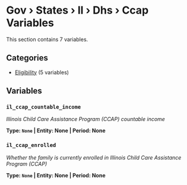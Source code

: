 # Gov › States › Il › Dhs › Ccap Variables

This section contains 7 variables.

## Categories

- [Eligibility](eligibility/index.md) (5 variables)

## Variables

### `il_ccap_countable_income`
*Illinois Child Care Assistance Program (CCAP) countable income*

**Type: `None` | Entity: None | Period: None**

### `il_ccap_enrolled`
*Whether the family is currently enrolled in Illinois Child Care Assistance Program (CCAP)*

**Type: `None` | Entity: None | Period: None**
